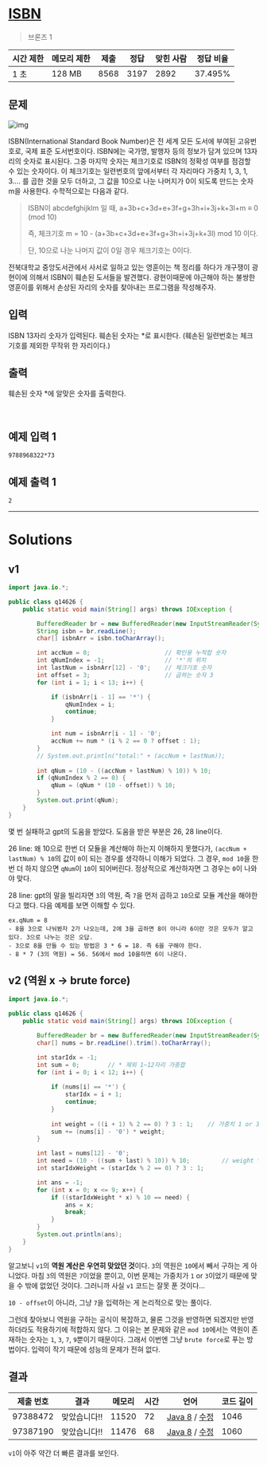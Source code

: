 # [ISBN](https://www.acmicpc.net/problem/14626)

> 브론즈 1

| 시간 제한 | 메모리 제한 | 제출 | 정답 | 맞힌 사람 | 정답 비율 |
| --------- | ----------- | ---- | ---- | --------- | --------- |
| 1 초      | 128 MB      | 8568 | 3197 | 2892      | 37.495%   |

## 문제

![img](https://onlinejudgeimages.s3-ap-northeast-1.amazonaws.com/problem/14626/1.png)

ISBN(International Standard Book Number)은 전 세계 모든 도서에 부여된 고유번호로, 국제  표준 도서번호이다. ISBN에는 국가명, 발행자 등의 정보가 담겨 있으며 13자리의 숫자로 표시된다. 그중 마지막 숫자는  체크기호로 ISBN의 정확성 여부를 점검할 수 있는 숫자이다. 이 체크기호는 일련번호의 앞에서부터 각 자리마다 가중치 1, 3,  1, 3…. 를 곱한 것을 모두 더하고, 그 값을 10으로 나눈 나머지가 0이 되도록 만드는 숫자 m을 사용한다. 수학적으로는  다음과 같다.

> ISBN이 abcdefghijklm 일 때, a+3b+c+3d+e+3f+g+3h+i+3j+k+3l+m ≡ 0 (mod 10)
>
> 즉, 체크기호 m = 10 - (a+3b+c+3d+e+3f+g+3h+i+3j+k+3l) mod 10 이다.
>
> 단, 10으로 나눈 나머지 값이 0일 경우 체크기호는 0이다.

전북대학교 중앙도서관에서 사서로 일하고 있는 영훈이는 책 정리를 하다가 개구쟁이 광현이에 의해서 ISBN이 훼손된 도서들을  발견했다. 광현이때문에 야근해야 하는 불쌍한 영훈이를 위해서 손상된 자리의 숫자를 찾아내는 프로그램을 작성해주자.

## 입력

ISBN 13자리 숫자가 입력된다. 훼손된 숫자는 *로 표시한다. (훼손된 일련번호는 체크기호를 제외한 무작위 한 자리이다.)

## 출력

훼손된 숫자 *에 알맞은 숫자를 출력한다.

​			 		

## 예제 입력 1 						

```
9788968322*73
```

## 예제 출력 1 						

```
2
```



---

# Solutions

## v1

```java
import java.io.*;

public class q14626 {
    public static void main(String[] args) throws IOException {

        BufferedReader br = new BufferedReader(new InputStreamReader(System.in));
        String isbn = br.readLine();
        char[] isbnArr = isbn.toCharArray();

        int accNum = 0;                     // 확인용 누적합 숫자
        int qNumIndex = -1;                 // '*'의 위치
        int lastNum = isbnArr[12] - '0';    // 체크기호 숫자
        int offset = 3;                     // 곱하는 숫자 3
        for (int i = 1; i < 13; i++) {

            if (isbnArr[i - 1] == '*') {
                qNumIndex = i;
                continue;
            }

            int num = isbnArr[i - 1] - '0';
            accNum += num * (i % 2 == 0 ? offset : 1);
        }
        // System.out.println("total:" + (accNum + lastNum));
        
        int qNum = (10 - ((accNum + lastNum) % 10)) % 10;
        if (qNumIndex % 2 == 0) {
            qNum = (qNum * (10 - offset)) % 10;
        }
        System.out.print(qNum);
    }
}
```

몇 번 실패하고 gpt의 도움을 받았다. 도움을 받은 부분은 26, 28 line이다.

26 line: 왜 10으로 한번 더 모듈을 계산해야 하는지 이해하지 못했다가, `(accNum + lastNum) % 10`의 값이 `0`이 되는 경우를 생각하니 이해가 되었다. 그 경우, `mod 10`을 한번 더 하지 않으면 `qNum`이 `10`이 되어버린다. 정상적으로 계산하자면 그 경우는 `0`이 나와야 맞다.

28 line: gpt의 말을 빌리자면 `3`의 역원, 즉 `7`을 먼저 곱하고 `10`으로 모듈 계산을 해야한다고 했다. 다음 예제를 보면 이해할 수 있다.

```
ex.qNum = 8
- 8을 3으로 나눠봤자 2가 나오는데, 2에 3을 곱하면 8이 아니라 6이란 것은 모두가 알고 있다. 3으로 나누는 것은 오답.
- 3으로 8을 만들 수 있는 방법은 3 * 6 = 18. 즉 6을 구해야 한다.
- 8 * 7 (3의 역원) = 56. 56에서 mod 10을하면 6이 나온다.
```



## v2 (역원 x -> brute force)

```java
import java.io.*;

public class q14626 {
    public static void main(String[] args) throws IOException {

        BufferedReader br = new BufferedReader(new InputStreamReader(System.in));
        char[] nums = br.readLine().trim().toCharArray();

        int starIdx = -1;
        int sum = 0;        // * 제외 1~12자리 가중합
        for (int i = 0; i < 12; i++) {
            
            if (nums[i] == '*') { 
                starIdx = i + 1; 
                continue; 
            }
            
            int weight = ((i + 1) % 2 == 0) ? 3 : 1;    // 가중치 1 or 3
            sum += (nums[i] - '0') * weight;
        }

        int last = nums[12] - '0';
        int need = (10 - ((sum + last) % 10)) % 10;         // weight * x %10 == need
        int starIdxWeight = (starIdx % 2 == 0) ? 3 : 1;

        int ans = -1;
        for (int x = 0; x <= 9; x++) {
            if ((starIdxWeight * x) % 10 == need) { 
                ans = x; 
                break; 
            }
        }
        System.out.println(ans);
    }
}
```

알고보니 `v1`의 **역원 계산은 우연히 맞았던 것**이다. `3`의 역원은 `10`에서 빼서 구하는 게 아니었다. 마침 `3`의 역원은 `7`이었을 뿐이고, 이번 문제는 가중치가 `1` or `3`이었기 때문에 맞을 수 밖에 없었던 것이다. 그러니까 사실 `v1` 코드는 잘못 푼 것이다...

 `10 - offset`이 아니라, 그냥 `7`을 입력하는 게 논리적으로 맞는 풀이다.

그런데 찾아보니 역원을 구하는 공식이 복잡하고, 물론 그것을 반영하면 되겠지만 반영하더라도 적용하기에 적합하지 않다. 그 이유는 본 문제와 같은 `mod 10`에서는 역원이 존재하는 숫자는 `1`, `3`, `7`, `9`뿐이기 때문이다. 그래서 이번엔 그냥 `brute force`로 푸는 방법이다. 입력이 작기 때문에 성능의 문제가 전혀 없다.



## 결과

| 제출 번호 | 결과         | 메모리 | 시간 | 언어                                                         | 코드 길이 |
| --------- | ------------ | ------ | ---- | ------------------------------------------------------------ | --------- |
| 97388472  | 맞았습니다!! | 11520  | 72   | [Java 8](https://www.acmicpc.net/source/97388472) / [수정](https://www.acmicpc.net/submit/14626/97388472) | 1046      |
| 97387190  | 맞았습니다!! | 11476  | 68   | [Java 8](https://www.acmicpc.net/source/97387190) / [수정](https://www.acmicpc.net/submit/14626/97387190) | 1060      |

`v1`이 아주 약간 더 빠른 결과를 보인다.